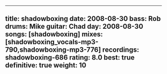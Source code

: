 
---
title: shadowboxing
date: 2008-08-30
bass:	Rob
drums:	Mike
guitar:	Chad
day: 2008-08-30
songs: [shadowboxing]
mixes: [shadowboxing_vocals-mp3-790,shadowboxing-mp3-776]
recordings: shadowboxing-686
rating: 8.0
best: true
definitive: true
weight: 10
---
